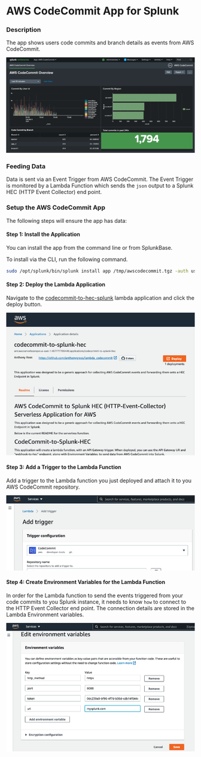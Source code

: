 # AWS CodeCommit App for Splunk
  
### Description
The app shows users code commits and branch details as events from AWS CodeCommit.  
  
![UI](https://github.com/anthonygrees/lambda_codecommit/blob/main/images/ui.png)
  
### Feeding Data
Data is sent via an Event Trigger from AWS CodeCommit.  The Event Trigger is monitored by a Lambda Function which sends the `json` output to a Splunk HEC (HTTP Event Collector) end point.  
  
### Setup the AWS CodeCommit App
The following steps will ensure the app has data:  
  
#### Step 1: Install the Application
You can install the app from the command line or from SplunkBase.  
  
To install via the CLI, run the following command.  
```bash
sudo /opt/splunk/bin/splunk install app /tmp/awscodecommit.tgz -auth user:password
```
  
#### Step 2: Deploy the Lambda Application
Navigate to the [codecommit-to-hec-splunk](https://serverlessrepo.aws.amazon.com/applications/us-east-1/457777705445/codecommit-to-splunk-hec) lambda application and click the deploy button.
  
![UI](https://github.com/anthonygrees/lambda_codecommit/blob/main/images/lambda.png)
  
#### Step 3: Add a Trigger to the Lambda Function
Add a trigger to the Lambda function you just deployed and attach it to you AWS CodeCommit repository.
  
![Trigger](https://github.com/anthonygrees/lambda_codecommit/blob/main/images/trigger.png)
  
#### Step 4: Create Environment Variables for the Lambda Function
In order for the Lambda function to send the events triggered from your code commits to you Splunk instance, it needs to know `how` to connect to the HTTP Event Collector end point.  The connection details are stored in the Lambda Environment variables.
  
![UI](https://github.com/anthonygrees/lambda_codecommit/blob/main/images/env-var.png)
  
  
